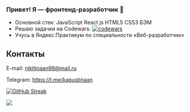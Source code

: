 ### Привет! Я — фронтенд-разработчик 👋

- Основной стек: JavaScript React.js HTML5 CSS3 БЭМ 
- Решаю задачки на Codewars: [![codewars](https://www.codewars.com/users/qwertyq98/badges/micro)](https://www.codewars.com/users/qwertyq98) 
- Учусь в Яндекс.Практикум по специальности «Веб-разработчик»

## Контакты

E-mail: nikitinaan98@mail.ru

Telegram: https://t.me/kapustinaan

<!--
**qwertyq98/qwertyq98** is a ✨ _special_ ✨ repository because its `README.md` (this file) appears on your GitHub profile.

Here are some ideas to get you started:

- 🔭 I’m currently working on ...
- 🌱 I’m currently learning ...
- 👯 I’m looking to collaborate on ...
- 🤔 I’m looking for help with ...
- 💬 Ask me about ...
- 📫 How to reach me: ...
- 😄 Pronouns: ...
- ⚡ Fun fact: ...
-->
[![GitHub Streak](https://github-readme-streak-stats.herokuapp.com/?user=qwertyq98)](https://git.io/streak-stats)
<!-- [![Top Langs](https://github-readme-stats.vercel.app/api/top-langs/?username=qwertyq98)](https://github.com/qwertyq98/github-readme-stats) -->

![](https://komarev.com/ghpvc/?username=qwertyq98)

